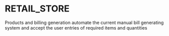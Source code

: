 # RETAIL_STORE
Products and billing generation automate the current manual bill generating system and accept the user entries of required items and quantities
